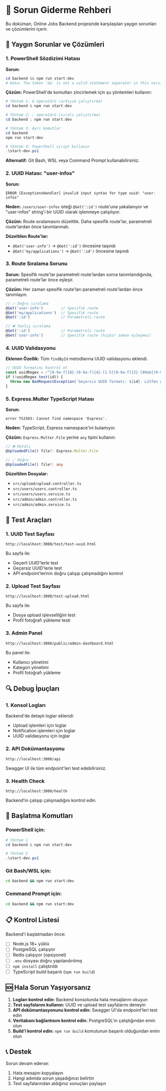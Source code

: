 # 🔧 Sorun Giderme Rehberi

Bu doküman, Online Jobs Backend projesinde karşılaşılan yaygın sorunları ve çözümlerini içerir.

## 🚨 Yaygın Sorunlar ve Çözümleri

### 1. PowerShell Sözdizimi Hatası

**Sorun:**
```powershell
cd backend && npm run start:dev
# Hata: The token '&&' is not a valid statement separator in this version.
```

**Çözüm:**
PowerShell'de komutları zincirlemek için şu yöntemleri kullanın:

```powershell
# Yöntem 1: & operatörü (ardışık çalıştırma)
cd backend & npm run start:dev

# Yöntem 2: ; operatörü (sıralı çalıştırma)
cd backend ; npm run start:dev

# Yöntem 3: Ayrı komutlar
cd backend
npm run start:dev

# Yöntem 4: PowerShell script kullanın
.\start-dev.ps1
```

**Alternatif:** Git Bash, WSL veya Command Prompt kullanabilirsiniz.

### 2. UUID Hatası: "user-infos"

**Sorun:**
```
ERROR [ExceptionsHandler] invalid input syntax for type uuid: "user-infos"
```

**Neden:** `/users/user-infos` isteği `@Get(':id')` route'una yakalanıyor ve "user-infos" string'i bir UUID olarak işlenmeye çalışılıyor.

**Çözüm:** Route sıralamasını düzelttik. Daha spesifik route'lar, parametreli route'lardan önce tanımlanmalı.

**Düzeltilen Route'lar:**
- `@Get('user-info')` → `@Get(':id')` öncesine taşındı
- `@Get('my/applications')` → `@Get(':id')` öncesine taşındı

### 3. Route Sıralama Sorunu

**Sorun:** Spesifik route'lar parametreli route'lardan sonra tanımlandığında, parametreli route'lar önce eşleşir.

**Çözüm:** Her zaman spesifik route'ları parametreli route'lardan önce tanımlayın.

```typescript
// ✅ Doğru sıralama
@Get('user-info')        // Spesifik route
@Get('my/applications')  // Spesifik route
@Get(':id')              // Parametreli route

// ❌ Yanlış sıralama
@Get(':id')              // Parametreli route
@Get('user-info')        // Spesifik route (hiçbir zaman eşleşmez)
```

### 4. UUID Validasyonu

**Eklenen Özellik:** Tüm `findById` metodlarına UUID validasyonu eklendi.

```typescript
// UUID formatını kontrol et
const uuidRegex = /^[0-9a-f]{8}-[0-9a-f]{4}-[1-5][0-9a-f]{3}-[89ab][0-9a-f]{3}-[0-9a-f]{12}$/i;
if (!uuidRegex.test(id)) {
  throw new BadRequestException(`Geçersiz UUID formatı: ${id}. Lütfen geçerli bir kullanıcı ID'si girin.`);
}
```

### 5. Express.Multer TypeScript Hatası

**Sorun:**
```
error TS2503: Cannot find namespace 'Express'.
```

**Neden:** TypeScript, Express namespace'ini bulamıyor.

**Çözüm:** `Express.Multer.File` yerine `any` tipini kullanın:

```typescript
// ❌ Hatalı
@UploadedFile() file?: Express.Multer.File

// ✅ Doğru
@UploadedFile() file?: any
```

**Düzeltilen Dosyalar:**
- `src/upload/upload.controller.ts`
- `src/users/users.controller.ts`
- `src/users/users.service.ts`
- `src/admin/admin.controller.ts`
- `src/admin/admin.service.ts`

## 🧪 Test Araçları

### 1. UUID Test Sayfası
```
http://localhost:3000/test/test-uuid.html
```

Bu sayfa ile:
- Geçerli UUID'lerle test
- Geçersiz UUID'lerle test
- API endpoint'lerinin doğru çalışıp çalışmadığını kontrol

### 2. Upload Test Sayfası
```
http://localhost:3000/test-upload.html
```

Bu sayfa ile:
- Dosya upload işlevselliğini test
- Profil fotoğrafı yükleme testi

### 3. Admin Panel
```
http://localhost:3000/public/admin-dashboard.html
```

Bu panel ile:
- Kullanıcı yönetimi
- Kategori yönetimi
- Profil fotoğrafı yükleme

## 🔍 Debug İpuçları

### 1. Konsol Logları
Backend'de detaylı loglar eklendi:
- Upload işlemleri için loglar
- Notification işlemleri için loglar
- UUID validasyonu için loglar

### 2. API Dokümantasyonu
```
http://localhost:3000/api
```

Swagger UI ile tüm endpoint'leri test edebilirsiniz.

### 3. Health Check
```
http://localhost:3000/health
```

Backend'in çalışıp çalışmadığını kontrol edin.

## 🚀 Başlatma Komutları

### PowerShell için:
```powershell
# Yöntem 1
cd backend & npm run start:dev

# Yöntem 2
.\start-dev.ps1
```

### Git Bash/WSL için:
```bash
cd backend && npm run start:dev
```

### Command Prompt için:
```cmd
cd backend && npm run start:dev
```

## 📋 Kontrol Listesi

Backend'i başlatmadan önce:

- [ ] Node.js 18+ yüklü
- [ ] PostgreSQL çalışıyor
- [ ] Redis çalışıyor (opsiyonel)
- [ ] `.env` dosyası doğru yapılandırılmış
- [ ] `npm install` çalıştırıldı
- [ ] TypeScript build başarılı (`npm run build`)

## 🆘 Hala Sorun Yaşıyorsanız

1. **Logları kontrol edin:** Backend konsolunda hata mesajlarını okuyun
2. **Test sayfalarını kullanın:** UUID ve upload test sayfalarını deneyin
3. **API dokümantasyonunu kontrol edin:** Swagger UI'da endpoint'leri test edin
4. **Veritabanı bağlantısını kontrol edin:** PostgreSQL'in çalıştığından emin olun
5. **Build'i kontrol edin:** `npm run build` komutunun başarılı olduğundan emin olun

## 📞 Destek

Sorun devam ederse:
1. Hata mesajını kopyalayın
2. Hangi adımda sorun yaşadığınızı belirtin
3. Test sayfalarından aldığınız sonuçları paylaşın 